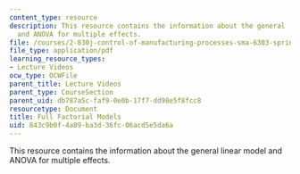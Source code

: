 ```yaml
---
content_type: resource
description: This resource contains the information about the general  linear model
  and ANOVA for multiple effects.
file: /courses/2-830j-control-of-manufacturing-processes-sma-6303-spring-2008/843c9b0f4a89ba3d36fc06acd5e5da6a_lecture12.pdf
file_type: application/pdf
learning_resource_types:
- Lecture Videos
ocw_type: OCWFile
parent_title: Lecture Videos
parent_type: CourseSection
parent_uid: db787a5c-faf9-0e0b-17f7-dd98e5f8fcc8
resourcetype: Document
title: Full Factorial Models
uid: 843c9b0f-4a89-ba3d-36fc-06acd5e5da6a
---
```

This resource contains the information about the general  linear model and ANOVA for multiple effects.


